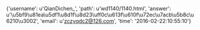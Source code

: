 {'username': u'QianDichen_', 'path': u'wd1140/1140.html', 'answer': u'\u5bf9\u81ea\u5df1\u8d1f\u8d23\uff0c\u613f\u610f\u72ec\u7acb\u5b8c\u6210\u3002', 'email': u'zczyqdc2@126.com', 'time': '2016-02-22:10:55:10'}